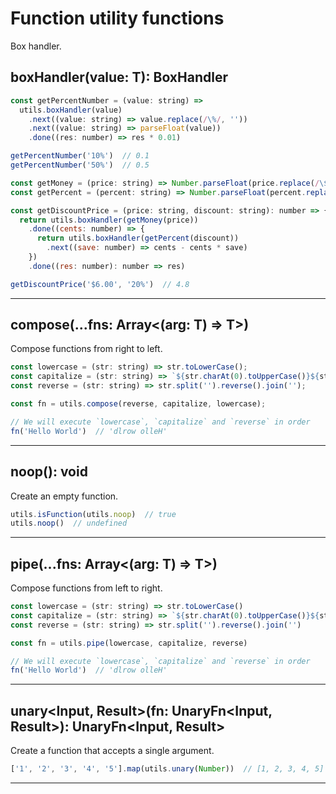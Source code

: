 # Function utility functions

Box handler.

## boxHandler<T>(value: T): BoxHandler<T>

```js
const getPercentNumber = (value: string) =>
  utils.boxHandler(value)
    .next((value: string) => value.replace(/\%/, ''))
    .next((value: string) => parseFloat(value))
    .done((res: number) => res * 0.01)

getPercentNumber('10%')  // 0.1
getPercentNumber('50%')  // 0.5

const getMoney = (price: string) => Number.parseFloat(price.replace(/\$/, ''));
const getPercent = (percent: string) => Number.parseFloat(percent.replace(/\%/, '')) * 0.01;

const getDiscountPrice = (price: string, discount: string): number => {
  return utils.boxHandler(getMoney(price))
    .done((cents: number) => {
      return utils.boxHandler(getPercent(discount))
        .next((save: number) => cents - cents * save)
    })
    .done((res: number): number => res)

getDiscountPrice('$6.00', '20%')  // 4.8
```

---

## compose<T>(...fns: Array<(arg: T) => T>)

Compose functions from right to left.

```js
const lowercase = (str: string) => str.toLowerCase();
const capitalize = (str: string) => `${str.charAt(0).toUpperCase()}${str.slice(1)}`;
const reverse = (str: string) => str.split('').reverse().join('');

const fn = utils.compose(reverse, capitalize, lowercase);

// We will execute `lowercase`, `capitalize` and `reverse` in order
fn('Hello World')  // 'dlrow olleH'
```

---

## noop(): void

Create an empty function.

```js
utils.isFunction(utils.noop)  // true
utils.noop()  // undefined
```

---

## pipe<T>(...fns: Array<(arg: T) => T>)

Compose functions from left to right.

```js
const lowercase = (str: string) => str.toLowerCase()
const capitalize = (str: string) => `${str.charAt(0).toUpperCase()}${str.slice(1)}`
const reverse = (str: string) => str.split('').reverse().join('')

const fn = utils.pipe(lowercase, capitalize, reverse)

// We will execute `lowercase`, `capitalize` and `reverse` in order
fn('Hello World')  // 'dlrow olleH'
```

--- 

## unary<Input, Result>(fn: UnaryFn<Input, Result>): UnaryFn<Input, Result>

Create a function that accepts a single argument.

```js
['1', '2', '3', '4', '5'].map(utils.unary(Number))  // [1, 2, 3, 4, 5]
```

---
